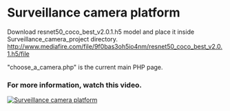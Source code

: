 # Surveillance camera platform

Download resnet50_coco_best_v2.0.1.h5 model and place it inside Surveillance_camera_project directory. http://www.mediafire.com/file/9f0bas3oh5io4nm/resnet50_coco_best_v2.0.1.h5/file 

"choose_a_camera.php" is the current main PHP page.

### For more information, watch this video.</h3>

[![Surveillance camera platform](http://img.youtube.com/vi/adv_vd_i3cI/0.jpg)](https://www.youtube.com/watch?v=adv_vd_i3cI "Surveillance camera platform")
